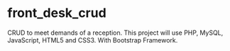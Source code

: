 # front_desk_crud


CRUD to meet demands of a reception.
This project will use PHP, MySQL, JavaScript, HTML5 and CSS3. With Bootstrap Framework.

